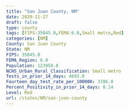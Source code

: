 ```yaml
---
title: "San Juan County, NM"
date: 2020-11-27
draft: false
type: county
tags: [FIPS:35045.0,FEMA:6.0,Small metro,Red]
categories: [NM]
County: San Juan County
State: NM
FIPS: 35045.0
FEMA_Region: 6.0
Population: 123958.0
NCHS_Urban_Rural_Classification: Small metro
Tests_in_prior_14_days: 4693.0
Fourteen_day_test_rate_per_100000: 3786.0
Percent_Positivity_in_prior_14_days: 0.14
Level: Red
url: /states/NM/san-juan-county
---
```



